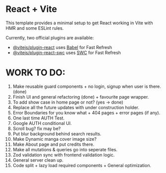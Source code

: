 # React + Vite

This template provides a minimal setup to get React working in Vite with HMR and some ESLint rules.

Currently, two official plugins are available:

- [@vitejs/plugin-react](https://github.com/vitejs/vite-plugin-react/blob/main/packages/plugin-react/README.md) uses [Babel](https://babeljs.io/) for Fast Refresh
- [@vitejs/plugin-react-swc](https://github.com/vitejs/vite-plugin-react-swc) uses [SWC](https://swc.rs/) for Fast Refresh

# WORK TO DO:

1. Make reusable guard components + no login, signup when user is there. (done)
2. Finish UI and general refactoring (done) + favourite page wrapper.
3. To add show case in home page or not? (yes -> done)
4. Replace all the future updates with under construction holder.
5. Error Boundaries for you know what + 404 pages + error pages (if any).
6. One last time AUTH Test.
7. Google AUTH conditional UI.
8. Scroll bug? fix may be?
9. Put blur background behind search results.
10. Make Dynamic manga cover image size?
11. Make About page and put credits there.
12. Make all mutations & queries go into seperate files.
13. Zod validation sync with frontend validation logic.
14. General server clean up.
15. Code split + lazy load required components + General optimization.
